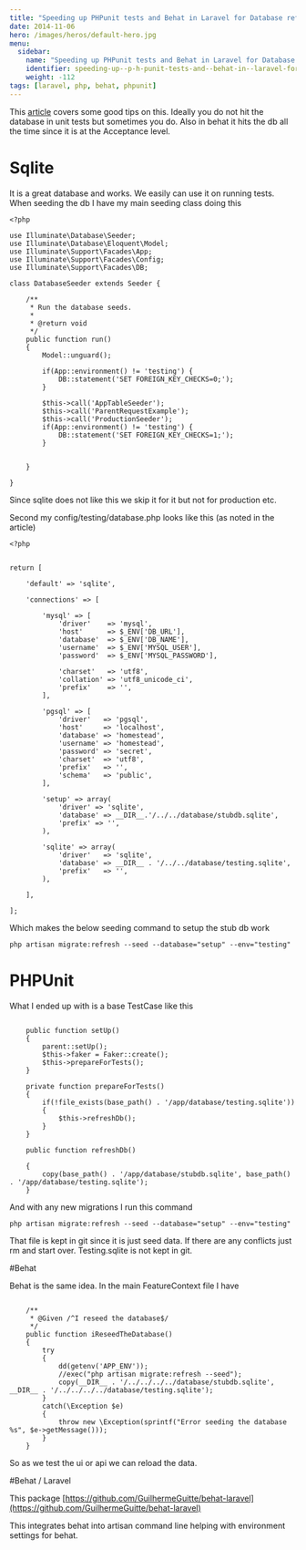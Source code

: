 ```yaml
---
title: "Speeding up PHPunit tests and Behat in Laravel for Database refreshes"
date: 2014-11-06
hero: /images/heros/default-hero.jpg
menu:
  sidebar:
    name: "Speeding up PHPunit tests and Behat in Laravel for Database refreshes"
    identifier: speeding-up--p-h-punit-tests-and--behat-in--laravel-for--database-refreshes
    weight: -112
tags: [laravel, php, behat, phpunit]
---
```


This [article](http://www.chrisduell.com/blog/development/speeding-up-unit-tests-in-php/) covers some good tips on this. Ideally you do not hit the database in unit tests but sometimes you do. Also in behat it hits the db all the time since it is at the Acceptance level.

# Sqlite

It is a great database and works. We easily can use it on running tests. When seeding the db I have my main seeding class doing this

~~~
<?php

use Illuminate\Database\Seeder;
use Illuminate\Database\Eloquent\Model;
use Illuminate\Support\Facades\App;
use Illuminate\Support\Facades\Config;
use Illuminate\Support\Facades\DB;

class DatabaseSeeder extends Seeder {

	/**
	 * Run the database seeds.
	 *
	 * @return void
	 */
	public function run()
	{
		Model::unguard();

        if(App::environment() != 'testing') {
            DB::statement('SET FOREIGN_KEY_CHECKS=0;');
        }

        $this->call('AppTableSeeder');
        $this->call('ParentRequestExample');
        $this->call('ProductionSeeder');
        if(App::environment() != 'testing') {
            DB::statement('SET FOREIGN_KEY_CHECKS=1;');
        }


	}

}

~~~

Since sqlite does not like this we skip it for it but not for production etc.

Second my config/testing/database.php looks like this (as noted in the article)

~~~
<?php


return [
    
    'default' => 'sqlite',

    'connections' => [

        'mysql' => [
            'driver'    => 'mysql',
            'host'      => $_ENV['DB_URL'],
            'database'  => $_ENV['DB_NAME'],
            'username'  => $_ENV['MYSQL_USER'],
            'password'  => $_ENV['MYSQL_PASSWORD'],

            'charset'   => 'utf8',
            'collation' => 'utf8_unicode_ci',
            'prefix'    => '',
        ],

        'pgsql' => [
            'driver'   => 'pgsql',
            'host'     => 'localhost',
            'database' => 'homestead',
            'username' => 'homestead',
            'password' => 'secret',
            'charset'  => 'utf8',
            'prefix'   => '',
            'schema'   => 'public',
        ],

        'setup' => array(
            'driver' => 'sqlite',
            'database' => __DIR__.'/../../database/stubdb.sqlite',
            'prefix' => '',
        ),

        'sqlite' => array(
            'driver'   => 'sqlite',
            'database' => __DIR__ . '/../../database/testing.sqlite',
            'prefix'   => '',
        ),

    ],

];
~~~

Which makes the below seeding command to setup the stub db work

~~~
php artisan migrate:refresh --seed --database="setup" --env="testing"
~~~

# PHPUnit

What I ended up with is a base TestCase like this

~~~

    public function setUp()
    {
        parent::setUp();
        $this->faker = Faker::create();
        $this->prepareForTests();
    }

    private function prepareForTests()
    {
        if(!file_exists(base_path() . '/app/database/testing.sqlite'))
        {
            $this->refreshDb();
        }
    }

    public function refreshDb()

    {
        copy(base_path() . '/app/database/stubdb.sqlite', base_path() . '/app/database/testing.sqlite');
    }

~~~

And with any new migrations I run this command

~~~
php artisan migrate:refresh --seed --database="setup" --env="testing"
~~~

That file is kept in git since it is just seed data. If there are any conflicts just rm and start over. Testing.sqlite is not kept in git.

#Behat

Behat is the same idea. In the main FeatureContext file I have

~~~

    /**
     * @Given /^I reseed the database$/
     */
    public function iReseedTheDatabase()
    {
        try
        {
            dd(getenv('APP_ENV'));
            //exec("php artisan migrate:refresh --seed");
            copy(__DIR__ . '/../../../../database/stubdb.sqlite', __DIR__ . '/../../../../database/testing.sqlite');
        }
        catch(\Exception $e)
        {
            throw new \Exception(sprintf("Error seeding the database %s", $e->getMessage()));
        }
    }
~~~

So as we test the ui or api we can reload the data.

#Behat / Laravel

This package [https://github.com/GuilhermeGuitte/behat-laravel](https://github.com/GuilhermeGuitte/behat-laravel)

This integrates behat into artisan command line helping with environment settings for behat.
